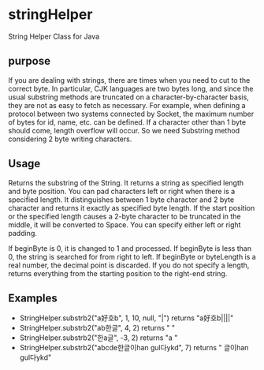 # stringHelper
String Helper Class for Java

## purpose
 If you are dealing with strings, there are times when you need to cut to the correct byte.
 In particular, CJK languages are two bytes long, and since the usual substring methods are truncated on a character-by-character basis,
they are not as easy to fetch as necessary.
 For example, when defining a protocol between two systems connected by Socket,
 the maximum number of bytes for id, name, etc. can be defined.
 If a character other than 1 byte should come, length overflow will occur.
 So we need Substring method considering 2 byte writing characters.

## Usage
 Returns the substring of the String. It returns a string as specified length and byte position.
You can pad characters left or right when there is a specified length. It distinguishes between 1 byte character and 2 byte character and returns it exactly as specified byte length.
If the start position or the specified length causes a 2-byte character to be truncated in the middle, it will be converted to Space.
You can specify either left or right padding.

If beginByte is 0, it is changed to 1 and processed.
If beginByte is less than 0, the string is searched for from right to left.
If beginByte or byteLength is a real number, the decimal point is discarded.
If you do not specify a length, returns everything from the starting position to the right-end string.

## Examples
* StringHelper.substrb2("a好호b", 1, 10, null, "|") returns "a好호b||||"
* StringHelper.substrb2("ab한글", 4, 2) returns "  "
* StringHelper.substrb2("한a글", -3, 2) returns "a "
* StringHelper.substrb2("abcde한글이han gul다ykd", 7) returns " 글이han gul다ykd"
